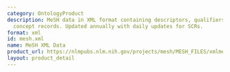 ```yaml
---
category: OntologyProduct
description: MeSH data in XML format containing descriptors, qualifiers, and supplemental
  concept records. Updated annually with daily updates for SCRs.
format: xml
id: mesh.xml
name: MeSH XML Data
product_url: https://nlmpubs.nlm.nih.gov/projects/mesh/MESH_FILES/xmlmesh/
layout: product_detail
---
```

